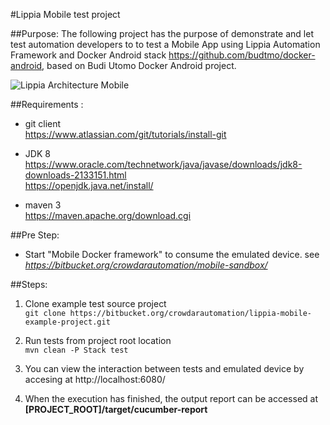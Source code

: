 #Lippia Mobile test project 

##Purpose: 
The following project has the purpose of demonstrate and let test automation developers to 
to test a Mobile App using Lippia Automation Framework and Docker Android stack https://github.com/budtmo/docker-android, based on Budi Utomo Docker Android project.

![Lippia Architecture Mobile](https://bitbucket.org/crowdarautomation/lippia-mobile-example-project/raw/f3158fdbfe95d326ed5b386f13432d8e48602cb0/architecture-mobile.png)


##Requirements :
- git client   
     https://www.atlassian.com/git/tutorials/install-git
	 
- JDK 8 	    
	  https://www.oracle.com/technetwork/java/javase/downloads/jdk8-downloads-2133151.html   
	  https://openjdk.java.net/install/   
	 
+ maven 3   
	 https://maven.apache.org/download.cgi   


##Pre Step:   
	
- Start "Mobile Docker framework" to consume the emulated device. see *https://bitbucket.org/crowdarautomation/mobile-sandbox/*

##Steps:
1. Clone example test source project     
	```git clone https://bitbucket.org/crowdarautomation/lippia-mobile-example-project.git```   

2. Run tests from project root location    
    ```mvn clean -P Stack test```  
	
3. You can view the interaction between tests and emulated device by accesing at http://localhost:6080/

4. When the execution has finished, the output report can be accessed at **[PROJECT_ROOT]/target/cucumber-report**
	
	
		
	
	
	  
	
	
	    















